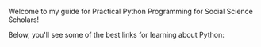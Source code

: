 Welcome to my guide for Practical Python Programming for Social Science Scholars!

Below, you'll see some of the best links for learning about Python:
